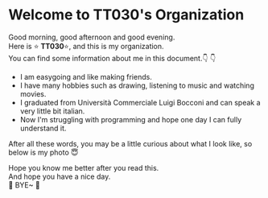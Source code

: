 # Welcome to TT030's Organization
Good morning, good afternoon and good evening.  
Here is :star: **TT030**:star:, and this is my organization.  
You can find some information about me in this document.:point_down: :point_down:  
  
- I am easygoing and like making friends.
- I have many hobbies such as drawing, listening to music and watching movies.
- I graduated from Università Commerciale Luigi Bocconi and can speak a very little bit italian.
- Now I'm struggling with programming and hope one day I can fully understand it.
  
After all these words, you may be a little curious about what I look like, so below is my photo :innocent:  


Hope you know me better after you read this.  
And hope you have a nice day.  
:wave: BYE~ :wave:  
